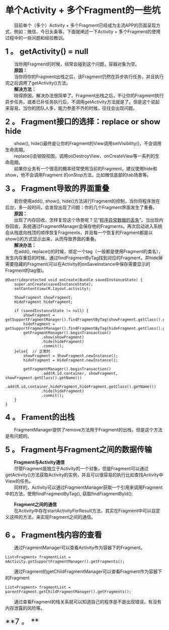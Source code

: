 # **单个Activity + 多个Fragment的一些坑**  

　　目前单个（多个）Activity + 多个Fragment已经成为主流APP的页面呈现方式，例如：微信、今日头条等。下面就阐述一下Activity + 多个Fragment的使用过程中的一些问题和经验教训。  

<font size = 5>**1 。 getActivity() = null**</font>  

　　当你用Fragment的时候，经常会碰到这个问题，容器对象为空。  
　　**原因：**  
　　当你将你的Fragment出栈之后，该Fragment仍然在异步执行任务，并且执行完之后调用了getActivity()方法。  
　　**解决方法：**  
　　晓得原因，解决办法很简单了。Fragment出栈之后，不让你的Fragment执行异步任务，或者已补任务执行后，不调用getActivity方法就是了。但是这个说起来容易，当你的团队人多，能力参差不齐的时候，往往会出现问题。

<font size = 5>**2 。 Fragment接口的选择：replace or show hide**</font> 
  
　　show(), hide()最终是让你的Fragment的View调用setVisibility()，不会调用生命周期。  
　　replace()会销毁视图，调用onDestroyView、onCreateView等一系列的生命周期。  
　　如果你业务有一个很高的概率经常使用当前的Fragment，建议使用hide和show，他不会调用Fragment 的onStop方法，比如微信底部的tab场景等。
 
<font size = 5>**3 。 Fragment导致的界面重叠**</font>  

　　若你使用add(), show(), hide()方法进行Fragment的控制，当你将程序放在后台，多一段时间，会发现出现了问题：你的几个Fragment界面发生了重叠。  
　　**原因：**　  
　　出现了内存回收，怎样复现这个场景呢？见“[程序异常数据的丢失](程序异常数据的丢失.md)”。当出现内存回收，系统通过FragmentManager会保存他的Fragments，再次启动进入系统会从栈底向栈顶的顺序恢复Fragments，并且每一个恢复的Fragment都是以show()的方式显示出来，从而导致界面的重叠。  
　　**解决办法：**  
　　在add(), replace()的时候，绑定一个tag（一般都是使用Fragment的类名），发生内存重启的时候，通过findFragmentByTag找到对应的Fragment，并hide掉需要隐藏的Fragment(可以在Activity的onSaveInstance中保存需要显示的Fragment的tag值)。  

```
@Overrideprotected void onCreate(Bundle savedInstanceState) {
    super.onCreate(savedInstanceState);
    setContentView(R.layout.activity);

    ShowFragment showFragment;
    HideFragment hideFragment;

    if (savedInstanceState != null) {
        showFragment = getSupportFragmentManager().findFragmentByTag(showFragment.getClass().getName);
        hideFragment = getSupportFragmentManager().findFragmentByTag(hideFragment.getClass().getName);
        getFragmentManager().beginTransaction()
                .show(showFragment)
                .hide(hideFragment)
                .commit();
    }else{  // 正常时
        showFragment = ShowFragment.newInstance();
        hideFragment = HideFragment.newInstance();

        getFragmentManager().beginTransaction()
                .add(R.id.container, showFragment, showFragment.getClass().getName())
                .add(R.id,container,hideFragment,hideFragment.getClass().getName())
                .hide(hideFragment)
                .commit();
    }
}
```

<font size = 5>**4 。 Frament的出栈**</font>  
  
　　FragmentManager提供了remove方法用于Fragment的出栈，但是这个方法是有问题的。　

<font size = 5>**5 。 Fragment与Fragment之间的数据传输**</font>    
  
　　**Fragment与Activity通信**    
　　尽管Fragment是独立于Activity的一个对象，但是Fragment可以通过getActivity()方法获取Activity的实例，并且可以很容易的执行比如查找Activity中View的任务。  
　　同样的，Activity可以通过FragmentManager获取一个引用来调用Fragment中的方法，使用findFragmentByTag(), 获取findFragmentById();　

　　**Fragment之间的通信**  
　　在Activity中存在startActivityForResult方法，其实在Fragment中可以自定义这样的方法，来实现Fragment之间的通信。  

```

```


<font size = 5>**6 。 Fragment栈内容的查看**</font>  

　　通过FragmentManager可以查看Activity作为容器下的Fragment。  

```
List<Fragment> fragmentList = mActivity.getSupportFragmentManager().getFragments();
```
　　通过Fragment的getChildFragmentManager可以查看Fragment作为容器下的Fragment  

```
List<Fragment> fragmentList = parentFragment.getChildFragmentManager().getFragments();
```
　　通过查看Fragment的栈关系就可以知道自己的程序是不是出现错误，有没有内存泄露的风险等。  

<font size = 5>**7 。 **</font>  
